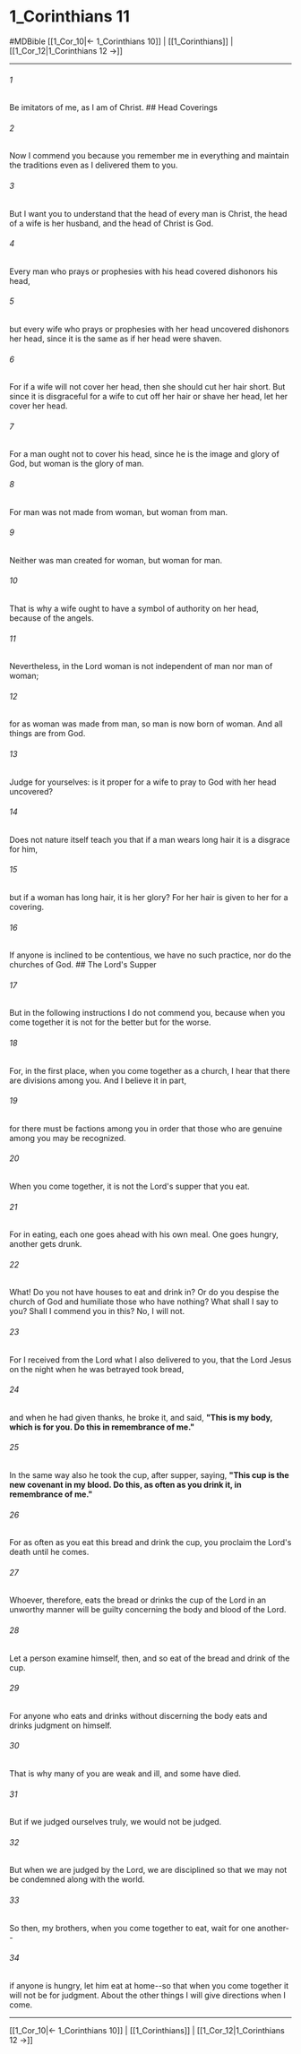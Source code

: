 # 1_Corinthians 11
#MDBible
[[1_Cor_10|← 1_Corinthians 10]] | [[1_Corinthians]] | [[1_Cor_12|1_Corinthians 12 →]]

***

###### 1 
Be imitators of me, as I am of Christ. ## Head Coverings 

###### 2 
Now I commend you because you remember me in everything and maintain the traditions even as I delivered them to you. 

###### 3 
But I want you to understand that the head of every man is Christ, the head of a wife is her husband, and the head of Christ is God. 

###### 4 
Every man who prays or prophesies with his head covered dishonors his head, 

###### 5 
but every wife who prays or prophesies with her head uncovered dishonors her head, since it is the same as if her head were shaven. 

###### 6 
For if a wife will not cover her head, then she should cut her hair short. But since it is disgraceful for a wife to cut off her hair or shave her head, let her cover her head. 

###### 7 
For a man ought not to cover his head, since he is the image and glory of God, but woman is the glory of man. 

###### 8 
For man was not made from woman, but woman from man. 

###### 9 
Neither was man created for woman, but woman for man. 

###### 10 
That is why a wife ought to have a symbol of authority on her head, because of the angels. 

###### 11 
Nevertheless, in the Lord woman is not independent of man nor man of woman; 

###### 12 
for as woman was made from man, so man is now born of woman. And all things are from God. 

###### 13 
Judge for yourselves: is it proper for a wife to pray to God with her head uncovered? 

###### 14 
Does not nature itself teach you that if a man wears long hair it is a disgrace for him, 

###### 15 
but if a woman has long hair, it is her glory? For her hair is given to her for a covering. 

###### 16 
If anyone is inclined to be contentious, we have no such practice, nor do the churches of God. ## The Lord's Supper 

###### 17 
But in the following instructions I do not commend you, because when you come together it is not for the better but for the worse. 

###### 18 
For, in the first place, when you come together as a church, I hear that there are divisions among you. And I believe it in part, 

###### 19 
for there must be factions among you in order that those who are genuine among you may be recognized. 

###### 20 
When you come together, it is not the Lord's supper that you eat. 

###### 21 
For in eating, each one goes ahead with his own meal. One goes hungry, another gets drunk. 

###### 22 
What! Do you not have houses to eat and drink in? Or do you despise the church of God and humiliate those who have nothing? What shall I say to you? Shall I commend you in this? No, I will not. 

###### 23 
For I received from the Lord what I also delivered to you, that the Lord Jesus on the night when he was betrayed took bread, 

###### 24 
and when he had given thanks, he broke it, and said, **"This is my body, which is for you. Do this in remembrance of me."** 

###### 25 
In the same way also he took the cup, after supper, saying, **"This cup is the new covenant in my blood. Do this, as often as you drink it, in remembrance of me."** 

###### 26 
For as often as you eat this bread and drink the cup, you proclaim the Lord's death until he comes. 

###### 27 
Whoever, therefore, eats the bread or drinks the cup of the Lord in an unworthy manner will be guilty concerning the body and blood of the Lord. 

###### 28 
Let a person examine himself, then, and so eat of the bread and drink of the cup. 

###### 29 
For anyone who eats and drinks without discerning the body eats and drinks judgment on himself. 

###### 30 
That is why many of you are weak and ill, and some have died. 

###### 31 
But if we judged ourselves truly, we would not be judged. 

###### 32 
But when we are judged by the Lord, we are disciplined so that we may not be condemned along with the world. 

###### 33 
So then, my brothers, when you come together to eat, wait for one another-- 

###### 34 
if anyone is hungry, let him eat at home--so that when you come together it will not be for judgment. About the other things I will give directions when I come. 

***

[[1_Cor_10|← 1_Corinthians 10]] | [[1_Corinthians]] | [[1_Cor_12|1_Corinthians 12 →]]
